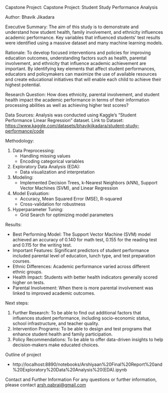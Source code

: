 Capstone Project: Capstone Project: Student Study Performance Analysis

Author: Bhavik Jikadara

Executive Summary: The aim of this study is to demonstrate and understand how student health, family involvement, and ethnicity influences academic performance. Key variables that influenced students’ test results were identified using a massive dataset and many machine learning models.

Rationale: To develop focused interventions and policies for improving education outcomes, understanding factors such as health, parental involvement, and ethnicity that influence academic achievement are important. By identifying key elements that affect student performances, educators and policymakers can maximize the use of available resources and create educational initiatives that will enable each child to achieve their highest potential.

Research Question: How does ethnicity, parental involvement, and student health impact the academic performance in terms of their information processing abilities as well as achieving higher test scores?

Data Sources: Analysis was conducted using Kaggle’s “Student Performance Linear Regression” dataset. Link to Dataset: https://www.kaggle.com/datasets/bhavikjikadara/student-study-performance/code

Methodology:
1. Data Preprocessing:
   - Handling missing values
   - Encoding categorical variables
2. Exploratory Data Analysis (EDA):
   - Data visualization and interpretation
3. Modeling:
   - Implemented Decision Trees, k-Nearest Neighbors (kNN), Support Vector Machines (SVM), and Linear Regression
4. Model Evaluation:
   - Accuracy, Mean Squared Error (MSE), R-squared
   - Cross-validation for robustness
5. Hyperparameter Tuning:
   - Grid Search for optimizing model parameters

Results:
- Best Performing Model: The Support Vector Machine (SVM) model achieved an accuracy of 0.140 for math test, 0.155 for the reading test and 0.115 for the writing test.
- Important Features: Significant predictors of student performance included parental level of education, lunch type, and test preparation courses.
- Ethnic Differences: Academic performance varied across different ethnic groups.
- Health Impact: Students with better health indicators generally scored higher on tests.
- Parental Involvement: When there is more parental involvement was linked to improved academic outcomes.

Next steps:
1. Further Research: To be able to find out additional factors that influences student performance, including socio-economic status, school infrastructure, and teacher quality.
2. Intervention Programs: To be able to design and test programs that enhance student health and family participation.
3. Policy Recommendations: To be able to offer data-driven insights to help decision-makers make educated choices.

Outline of project

- http://localhost:8890/notebooks/Arshiyaan%20Final%20Report%20and%20Exploratory%20Data%20Analysis%20(EDA).ipynb

Contact and Further Information
For any questions or further information, please contact arsh.pabrai@gmail.com

